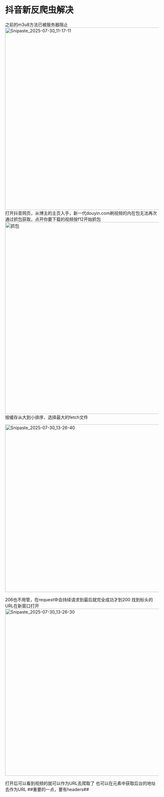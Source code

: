 # 抖音新反爬虫解决
之前的m3u8方法已被服务器阻止
<img width="1325" height="595" alt="Snipaste_2025-07-30_11-17-11" src="https://github.com/user-attachments/assets/17286bc4-01a8-4631-a145-8eecbc73efbe" />
打开抖音网页，从博主的主页入手，新一代douyin.com刷视频的内在包无法再次通过抓包获取，点开你要下载的视频按f12开始抓包
<img width="1366" height="626" alt="抓包" src="https://github.com/user-attachments/assets/a997df4e-61ab-4ace-88b2-9059f72474aa" />
按缓存从大到小排序，选择最大的fetch文件

<img width="1283" height="547" alt="Snipaste_2025-07-30_13-26-40" src="https://github.com/user-attachments/assets/5d046ffd-0e3f-49e2-bceb-07839d02950d" />

206也不用管，在request中会持续请求到最后就完全成功才到200
找到标头的URL在新窗口打开
<img width="1323" height="545" alt="Snipaste_2025-07-30_13-26-30" src="https://github.com/user-attachments/assets/1bba3613-9bee-46a4-a0bf-04541f5bcc7e" />


打开后可以看到视频的就可以作为URL去爬取了
也可以在元素中获取后台的地址去作为URL
##重要的一点，要有headers##







